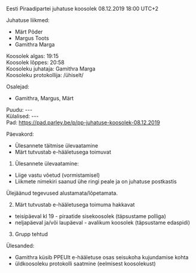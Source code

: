 Eesti Piraadipartei juhatuse koosolek 
08.12.2019 18:00 UTC+2
 
Juhatuse liikmed:
* Märt Põder
* Margus Toots
* Gamithra Marga
    
Koosolek algas: 19:15  
Koosolek lõppes: 20:58  
Koosoleku juhataja: Gamithra Marga  
Koosoleku protokollija: /ühiselt/
    
Osalejad:
* Gamithra, Margus, Märt
    
Puudu: ---  
Külalised: ---  
Pad: https://pad.parley.be/p/pp-juhatuse-koosolek-08.12.2019
 
Päevakord:
* Ülesannete täitmise ülevaatamine
* Märt tutvustab e-hääletusega toimuvat

1. Ülesannete ülevaatamine:

* Liige vastu võetud (vormistamisel)
* Liikmete nimekiri saanud ühe ringi peale ja on juhatuse postkastis

Ülejäänud tegevused alustamata/lõpetamata.

2. Märt tutvustab e-hääletusega toimuma hakkavat

* teisipäeval kl 19 - piraatide sisekoosolek (täpsustame polliga)
* neljapäeval ja/või laupäeval - avalikum koosolek (täpsustame edaspidi)

3. Grupp tehtud

Ülesanded:
* Gamithra küsib PPEUlt e-hääletuse osas seisukoha kujundamise kohta
* üldkoosoleku protokolli saatmine (eelmisest koosolekust)

